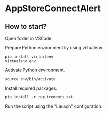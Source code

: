 # AppStoreConnectAlert
## How to start?
Open folder in VSCode.

Prepare Python environment by using virtualenv.

```shell
pip install virtualenv
virtualenv env
```

Activate Python environment.

```shell
source env/bin/activate
```

Install required packages.

```shell
pip install -r requirements.txt
```

Run the script using the "Launch" configuration.
